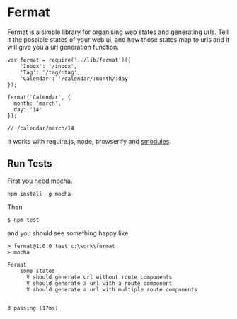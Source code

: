 Fermat
======

Fermat is a simple library for organising web states and generating urls. Tell it the possible states of your web ui, and how those states map to urls and it will give you a url generation function. 

    var fermat = require('../lib/fermat')({
        'Inbox': '/inbox',
        'Tag': '/tag/:tag',
        'Calendar': '/calendar/:month/:day'
    });
    
    fermat('Calendar', {
      month: 'march',
      day: '14'
    });
    
    // /calendar/march/14

It works with require.js, node, browserify and [smodules](https://github.com/liammclennan/smodules).

Run Tests
-------

First you need mocha.

    npm install -g mocha
    
Then

    $ npm test

and you should see something happy like

    > fermat@1.0.0 test c:\work\fermat
    > mocha

    Fermat
        some states
          V should generate url without route components
          V should generate a url with a route component
          V should generate a url with multiple route components


    3 passing (17ms)
